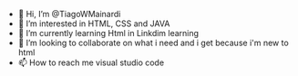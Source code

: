 - 👋 Hi, I’m @TiagoWMainardi
- 👀 I’m interested in HTML, CSS and JAVA
- 🌱 I’m currently learning Html in Linkdim learning
- 💞️ I’m looking to collaborate on what i need and i get because i'm new to html
- 📫 How to reach me visual studio code

<!---
TiagoWMainardi/TiagoWMainardi is a ✨ special ✨ repository because its `README.md` (this file) appears on your GitHub profile.
You can click the Preview link to take a look at your changes.
--->
